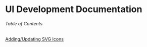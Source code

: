 # UI Development Documentation


###### Table of Contents

[Adding/Updating SVG Icons](https://github.com/PATRIC3/p3_web/blob/master/docs/adding-icons.md)

